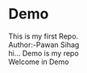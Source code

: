 # Demo
This is my first Repo.
<br>
Author:-Pawan Sihag
<br> 
hi...
Demo is my repo
<br>
Welcome in Demo

